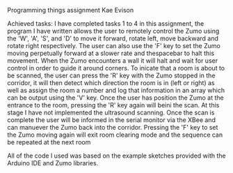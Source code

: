 Programming things assignment
Kae Evison



Achieved tasks:
I have completed tasks 1 to 4 in this assignment, the program I have written allows the user to remotely control the Zumo using the 'W', 'A', 'S', and 'D' to move it forward, rotate left, move backward and rotate right respectively. The user can also use the 'F' key to set the Zumo moving perpetually forward at a slower rate and thespacebar to halt this movement.
When the Zumo encounters a wall it will halt and wait for user control in order to guide it around corners.
To inicate that a room is about to be scanned, the user can press the 'R' key with the Zumo stopped in the corridor, it will then detect which direction the room is in (left or right) as well as assign the room a number and log that information in an array which can be output using the 'V' key. Once the user has position the Zumo at the entrance to the room, pressing the 'R' key again will beini the scan.
At this stage I have not implemented the ultrasound scanning.
Once the scan is complete the user will be informed in the serial monitor via the XBee and can manuever the Zumo back into the corridor.
Pressing the 'F' key to set the Zumo moving again will exit room clearing mode and the sequence can be repeated at the next room


All of the code I used was based on the example sketches provided with the Arduino IDE and Zumo libraries.
